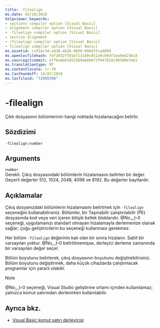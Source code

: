 ```yaml
---
title: -filealign
ms.date: 03/10/2018
helpviewer_keywords:
- sections compiler option [Visual Basic]
- alignment compiler option [Visual Basic]
- -filealign compiler option [Visual Basic]
- section alignment
- /filealign compiler option [Visual Basic]
- filealign compiler option [Visual Basic]
ms.assetid: cc61ec3d-ad38-4b28-9659-099d73cad099
ms.openlocfilehash: fef2652f591e713140c651a9cb0df1ea9e6236c8
ms.sourcegitcommit: eff6adb61852369ab690f3f047818c90580e7eb1
ms.translationtype: MT
ms.contentlocale: tr-TR
ms.lasthandoff: 10/07/2019
ms.locfileid: "72005590"
---
```

# <a name="-filealign"></a>-filealign
Çıktı dosyasının bölümlerinin hangi noktada hizalanacağını belirtir.  
  
## <a name="syntax"></a>Sözdizimi  
  
```console  
-filealign:number  
```  
  
## <a name="arguments"></a>Arguments  
 `number`  
 Gerekli. Çıkış dosyasındaki bölümlerin hizalamasını belirten bir değer. Geçerli değerler 512, 1024, 2048, 4096 ve 8192. Bu değerler baytlardır.  
  
## <a name="remarks"></a>Açıklamalar  
 Çıkış dosyanızdaki bölümlerin hizalamasını belirtmek için `-filealign` seçeneğini kullanabilirsiniz. Bölümler, bir Taşınabilir çalıştırılabilir (PE) dosyasında kod veya veri içeren bitişik bellek bloklarıdır. @No__t-0 seçeneği, uygulamanızı standart olmayan hizalamayla derlemenize olanak sağlar; çoğu geliştiricilerin bu seçeneği kullanması gerekmez.  
  
 Her bölüm `-filealign` değerinin katı olan bir sınıra hizalanır. Sabit bir varsayılan yoktur. @No__t-0 belirtilmemişse, derleyici derleme zamanında bir varsayılan değer seçer.  
  
 Bölüm boyutunu belirterek, çıkış dosyasının boyutunu değiştirebilirsiniz. Bölüm boyutunu değiştirmek, daha küçük cihazlarda çalıştırılacak programlar için yararlı olabilir.  
  
> [!NOTE]
> @No__t-0 seçeneği, Visual Studio geliştirme ortamı içinden kullanılamaz; yalnızca komut satırından derlenirken kullanılabilir.  
  
## <a name="see-also"></a>Ayrıca bkz.

- [Visual Basic komut satırı derleyicisi](../../../visual-basic/reference/command-line-compiler/index.md)
